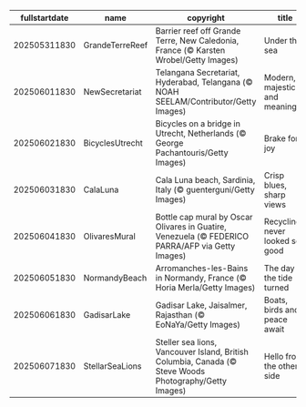 |fullstartdate|name|copyright|title|image|
|--|--|--|--|--|
202505311830|GrandeTerreReef|Barrier reef off Grande Terre, New Caledonia, France (© Karsten Wrobel/Getty Images)|Under the sea|![](/en-IN/2025/06/202505311830GrandeTerreReef.jpg)|
202506011830|NewSecretariat|Telangana Secretariat, Hyderabad, Telangana (© NOAH SEELAM/Contributor/Getty Images)|Modern, majestic and meaningful|![](/en-IN/2025/06/202506011830NewSecretariat.jpg)|
202506021830|BicyclesUtrecht|Bicycles on a bridge in Utrecht, Netherlands (© George Pachantouris/Getty Images)|Brake for joy|![](/en-IN/2025/06/202506021830BicyclesUtrecht.jpg)|
202506031830|CalaLuna|Cala Luna beach, Sardinia, Italy (© guenterguni/Getty Images)|Crisp blues, sharp views|![](/en-IN/2025/06/202506031830CalaLuna.jpg)|
202506041830|OlivaresMural|Bottle cap mural by Oscar Olivares in Guatire, Venezuela (© FEDERICO PARRA/AFP via Getty Images)|Recycling never looked so good|![](/en-IN/2025/06/202506041830OlivaresMural.jpg)|
202506051830|NormandyBeach|Arromanches-les-Bains in Normandy, France (© Horia Merla/Getty Images)|The day the tide turned|![](/en-IN/2025/06/202506051830NormandyBeach.jpg)|
202506061830|GadisarLake|Gadisar Lake, Jaisalmer, Rajasthan (© EoNaYa/Getty Images)|Boats, birds and peace await|![](/en-IN/2025/06/202506061830GadisarLake.jpg)|
202506071830|StellarSeaLions|Steller sea lions, Vancouver Island, British Columbia, Canada (© Steve Woods Photography/Getty Images)|Hello from the other side|![](/en-IN/2025/06/202506071830StellarSeaLions.jpg)|
